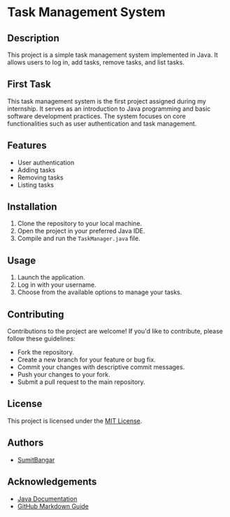 # Task Management System

## Description
This project is a simple task management system implemented in Java. It allows users to log in, add tasks, remove tasks, and list tasks.

## First Task
This task management system is the first project assigned during my internship. It serves as an introduction to Java programming and basic software development practices. The system focuses on core functionalities such as user authentication and task management.

## Features
- User authentication
- Adding tasks
- Removing tasks
- Listing tasks

## Installation
1. Clone the repository to your local machine.
2. Open the project in your preferred Java IDE.
3. Compile and run the `TaskManager.java` file.

## Usage
1. Launch the application.
2. Log in with your username.
3. Choose from the available options to manage your tasks.

## Contributing
Contributions to the project are welcome! If you'd like to contribute, please follow these guidelines:
- Fork the repository.
- Create a new branch for your feature or bug fix.
- Commit your changes with descriptive commit messages.
- Push your changes to your fork.
- Submit a pull request to the main repository.

## License
This project is licensed under the [MIT License](LICENSE).

## Authors
- [SumitBangar](https://github.com/SumitBangar83)

## Acknowledgements
- [Java Documentation](https://docs.oracle.com/en/java/)
- [GitHub Markdown Guide](https://guides.github.com/features/mastering-markdown/)
